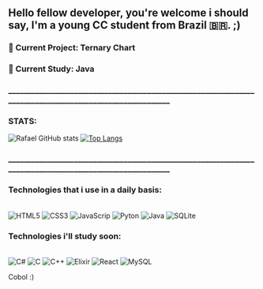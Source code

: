 ## Hello fellow developer, you're welcome i should say, I'm a young CC student from Brazil 🇧🇷. ;)

### 🤖 Current Project: **Ternary Chart**
### 🌱 Current Study: **Java**
### __________________________________________________________________________________________________________
### STATS:
![Rafael GitHub stats](https://github-readme-stats.vercel.app/api?username=RafaelPulzi&show_icons=true&theme=radical)
[![Top Langs](https://github-readme-stats.vercel.app/api/top-langs/?username=RafaelPulzi&layout=compact)](https://github.com/anuraghazra/github-readme-stats)
### __________________________________________________________________________________________________________

### Technologies that i use in a daily basis:
<div style="display: inline_block"><br/>
  <img alt="HTML5" src="https://img.shields.io/badge/HTML5-E34F26?style=for-the-badge&logo=html5&logoColor=white" />
  <img alt="CSS3" src="https://img.shields.io/badge/CSS3-1572B6?style=for-the-badge&logo=css3&logoColor=white" />
  <img alt="JavaScrip" src="https://img.shields.io/badge/JavaScript-F7DF1E?style=for-the-badge&logo=javascript&logoColor=black" />
  <img alt="Pyton" src="https://img.shields.io/badge/Python-14354C?style=for-the-badge&logo=python&logoColor=white" />
  <img alt="Java" src="https://img.shields.io/badge/Java-ED8B00?style=for-the-badge&logo=openjdk&logoColor=white" />
  <img alt="SQLite" src="https://img.shields.io/badge/SQLite-07405E?style=for-the-badge&logo=sqlite&logoColor=white" />
</div>

### Technologies i'll study soon:
<div style="display: inline_block"><br/>
  <img alt="C#" src"https://img.shields.io/badge/C%23-239120?style=for-the-badge&logo=c-sharp&logoColor=white" />
  <img alt="C" src"https://img.shields.io/badge/C-00599C?style=for-the-badge&logo=c&logoColor=white" />
  <img alt="C++" src"https://img.shields.io/badge/C%2B%2B-00599C?style=for-the-badge&logo=c%2B%2B&logoColor=white" />
  <img alt="Elixir" src"https://img.shields.io/badge/Elixir-4B275F?style=for-the-badge&logo=elixir&logoColor=white" />
  <img alt="React" src"https://img.shields.io/badge/React-20232A?style=for-the-badge&logo=react&logoColor=61DAFB" />
  <img alt="MySQL" src"https://img.shields.io/badge/MySQL-00000F?style=for-the-badge&logo=mysql&logoColor=white" />
  <p>Cobol :)</p>
</div>

